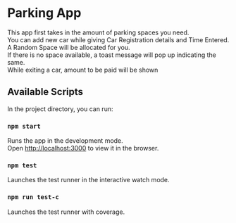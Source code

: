 # Parking App
This app first takes in the amount of parking spaces you need.\
You can add new car while giving Car Registration details and Time Entered.\
A Random Space will be allocated for you.\
If there is no space available, a toast message will pop up indicating the same.\
While exiting a car, amount to be paid will be shown

## Available Scripts

In the project directory, you can run:

### `npm start`

Runs the app in the development mode.\
Open [http://localhost:3000](http://localhost:3000) to view it in the browser.

### `npm test`

Launches the test runner in the interactive watch mode.

### `npm run test-c`

Launches the test runner with coverage.